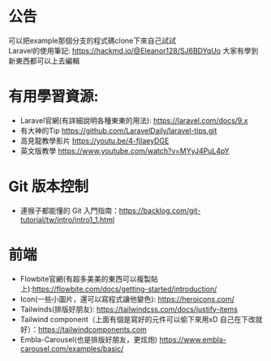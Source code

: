 # 公告
可以把example那個分支的程式碼clone下來自己試試  
Laravel的使用筆記: https://hackmd.io/@Eleanor128/SJ6BDYqUo 大家有學到新東西都可以上去編輯



# 有用學習資源:
* Laravel官網(有詳細說明各種東東的用法): https://laravel.com/docs/9.x
* 有大神的Tip https://github.com/LaravelDaily/laravel-tips.git 
* 高見龍教學影片 https://youtu.be/4-fjlaeyDGE
* 英文版教學 https://www.youtube.com/watch?v=MYyJ4PuL4pY

# Git 版本控制
* 連猴子都能懂的 Git 入門指南：https://backlog.com/git-tutorial/tw/intro/intro1_1.html

# 前端
* Flowbite官網(有超多美美的東西可以複製貼上):https://flowbite.com/docs/getting-started/introduction/
* Icon(一些小圖片，還可以寫程式讓他變色): https://heroicons.com/
* Tailwinds(排版好朋友): https://tailwindcss.com/docs/justify-items
* Tailwind component（上面有個是寫好的元件可以偷下來用xD 自己在下改就好）：https://tailwindcomponents.com
* Embla-Carousel(也是排版好朋友，更炫炮) https://www.embla-carousel.com/examples/basic/
